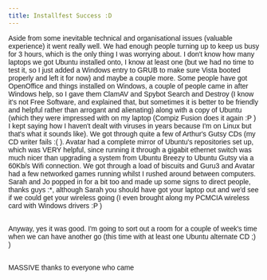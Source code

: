 ```yaml
---
title: Installfest Success :D
---
```

<span style="font-family: arial;">Aside from some inevitable technical and organisational issues (valuable experience) it went really well. We had enough people turning up to keep us busy for 3 hours, which is the only thing I was worrying about. I don't know how many laptops we got Ubuntu installed onto, I know at least one (but we had no time to test it, so I just added a Windows entry to GRUB to make sure Vista booted properly and left it for now) and maybe a couple more. Some people have got OpenOffice and things installed on Windows, a couple of people came in after Windows help, so I gave them ClamAV and Spybot Search and Destroy (I know it's not Free Software, and explained that, but sometimes it is better to be friendly and helpful rather than arrogant and alienating) along with a copy of Ubuntu (which they were impressed with on my laptop (Compiz Fusion does it again :P ) I kept saying how I haven't dealt with viruses in years because I'm on Linux but that's what it sounds like). We got through quite a few of Arthur's Gutsy CDs (my CD writer fails :( ). Avatar had a complete mirror of Ubuntu's repositories set up, which was VERY helpful, since running it through a gigabit ethernet switch was much nicer than upgrading a system from Ubuntu Breezy to Ubuntu Gutsy via a 60Kb/s Wifi connection. We got through a load of biscuits and Guru3 and Avatar had a few networked games running whilst I rushed around between computers. Sarah and Jo popped in for a bit too and made up some signs to direct people, thanks guys :*, although Sarah you should have got your laptop out and we'd see if we could get your wireless going (I even brought along my PCMCIA wireless card with Windows drivers :P )</span><p style="font-family: arial;"><br />Anyway, yes it was good. I'm going to sort out a room for a couple of week's time when we can have another go (this time with at least one Ubuntu alternate CD ;) )</p><p style="font-family: arial;"><br />MASSIVE thanks to everyone who came</p>